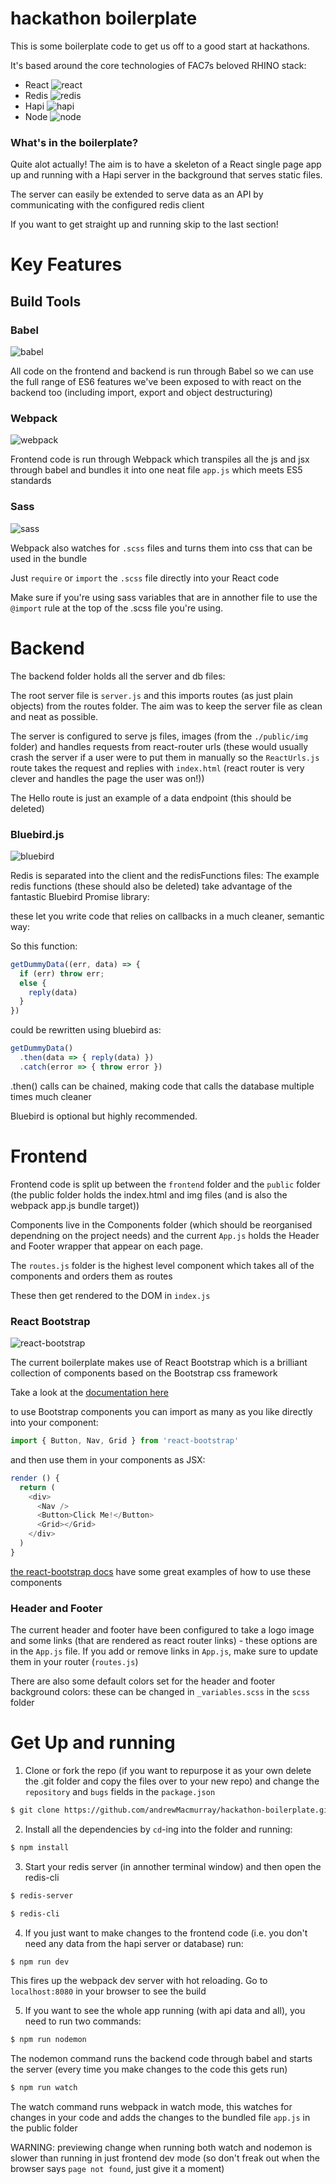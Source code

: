 # hackathon boilerplate
This is some boilerplate code to get us off to a good start at hackathons.

It's based around the core technologies of FAC7s beloved RHINO stack:
+ React ![react](https://www.codementor.io/assets/topic/category/2x/reactjs.png)
+ Redis ![redis](https://upload.wikimedia.org/wikipedia/en/thumb/6/6b/Redis_Logo.svg/467px-Redis_Logo.svg.png)
+ Hapi ![hapi](https://camo.githubusercontent.com/16f4a37b7e2086b6e44dcb0cdfaf9e41f5738278/68747470733a2f2f7261772e6769746875622e636f6d2f686170696a732f686170692f6d61737465722f696d616765732f686170692e706e67)
+ Node ![node](http://www.fluentd.org/assets/img/datasources/nodejs.png)

### What's in the boilerplate?

Quite alot actually! The aim is to have a skeleton of a React single page app up and running with a Hapi server in the background that serves static files.

The server can easily be extended to serve data as an API by communicating with the configured redis client

If you want to get straight up and running skip to the last section!

# Key Features

## Build Tools

### Babel

![babel](https://cms-assets.tutsplus.com/uploads/users/48/posts/24512/preview_image/babel-1.png)

All code on the frontend and backend is run through Babel so we can use the full range of ES6 features we've been exposed to with react on the backend too (including import, export and object destructuring)

### Webpack

![webpack](http://huaichao.wang/logo/AHDcHLsFuiX8.png)

Frontend code is run through Webpack which transpiles all the js and jsx through babel and bundles it into one neat file `app.js` which meets ES5 standards

### Sass

![sass](http://sass-lang.com/assets/img/styleguide/color-1c4aab2b.png)

Webpack also watches for `.scss` files and turns them into css that can be used in the bundle

Just `require` or `import` the `.scss` file directly into your React code

Make sure if you're using sass variables that are in annother file to use the `@import` rule at the top of the .scss file you're using.

# Backend

The backend folder holds all the server and db files:

The root server file is `server.js` and this imports routes (as just plain objects) from the routes folder. The aim was to keep the server file as clean and neat as possible.

The server is configured to serve js files, images (from the `./public/img` folder) and handles requests from react-router urls (these would usually crash the server if a user were to put them in manually so the `ReactUrls.js` route takes the request and replies with `index.html` (react router is very clever and handles the page the user was on!))

The Hello route is just an example of a data endpoint (this should be deleted)

### Bluebird.js
![bluebird](http://devstickers.com/assets/img/pro/qtia.png)

Redis is separated into the client and the redisFunctions files: The example redis functions (these should also be deleted) take advantage of the fantastic Bluebird Promise library:

these let you write code that relies on callbacks in a much cleaner, semantic way:

So this function:

```js
getDummyData((err, data) => {
  if (err) throw err;
  else {
    reply(data)
  }
})
```

could be rewritten using bluebird as:

```js
getDummyData()
  .then(data => { reply(data) })
  .catch(error => { throw error })
```

.then() calls can be chained, making code that calls the database multiple times much cleaner

Bluebird is optional but highly recommended.

# Frontend

Frontend code is split up between the `frontend` folder and the `public` folder (the public folder holds the index.html and img files (and is also the webpack app.js bundle target))

Components live in the Components folder (which should be reorganised dependning on the project needs) and the current `App.js` holds the Header and Footer wrapper that appear on each page.

The `routes.js` folder is the highest level component which takes all of the components and orders them as routes

These then get rendered to the DOM in `index.js`

### React Bootstrap

![react-bootstrap](https://avatars0.githubusercontent.com/u/6853419?v=3&s=400)

The current boilerplate makes use of React Bootstrap which is a brilliant collection of components based on the Bootstrap css framework

Take a look at the [documentation here](https://react-bootstrap.github.io/)

to use Bootstrap components you can import as many as you like directly into your component:

```js
import { Button, Nav, Grid } from 'react-bootstrap'
```

and then use them in your components as JSX:

```js
render () {
  return (
    <div>
      <Nav />
      <Button>Click Me!</Button>
      <Grid></Grid>
    </div>
  )
}
```

[the react-bootstrap docs](https://react-bootstrap.github.io/components.html#navs) have some great examples of how to use these components

### Header and Footer

The current header and footer have been configured to take a logo image and some links (that are rendered as react router links) - these options are in the `App.js` file. If you add or remove links in `App.js`, make sure to update them in your router (`routes.js`)

There are also some default colors set for the header and footer background colors: these can be changed in `_variables.scss` in the `scss` folder

# Get Up and running

1. Clone or fork the repo
(if you want to repurpose it as your own delete the .git folder and copy the files over to your new repo) and change the `repository` and `bugs` fields in the `package.json`
```sh
$ git clone https://github.com/andrewMacmurray/hackathon-boilerplate.git
```

2. Install all the dependencies by `cd`-ing into the folder and running:
```sh
$ npm install
```

3. Start your redis server (in annother terminal window) and then open the redis-cli
```sh
$ redis-server
```
```sh
$ redis-cli
```

4. If you just want to make changes to the frontend code (i.e. you don't need any data from the hapi server or database) run:
```sh
$ npm run dev
```
This fires up the webpack dev server with hot reloading. Go to `localhost:8080` in your browser to see the build

5. If you want to see the whole app running (with api data and all), you need to run two commands:
```sh
$ npm run nodemon
```
The nodemon command runs the backend code through babel and starts the server (every time you make changes to the code this gets run)
```sh
$ npm run watch
```
The watch command runs webpack in watch mode, this watches for changes in your code and adds the changes to the bundled file `app.js` in the public folder

WARNING: previewing change when running both watch and nodemon is slower than running in just frontend dev mode (so don't freak out when the browser says `page not found`, just give it a moment)
